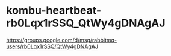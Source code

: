 # kombu-heartbeat-rb0Lqx1rSSQ_QtWy4gDNAgAJ
https://groups.google.com/d/msg/rabbitmq-users/rb0Lqx1rSSQ/QtWy4gDNAgAJ
